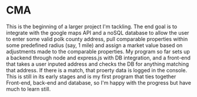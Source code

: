 # CMA
This is the beginning of a larger project I'm tackling. The end goal is to integrate with the google maps API and a noSQL database to allow the user to enter some valid polk county address, pull comparable properties within some predefined radius (say, 1 mile) and assign a market value based on adjustments made to the comparable properties. My program so far sets up a backend through node and express.js with DB integration, and a front-end that takes a user inputed address and checks the DB for anything matching that address. If there is a match, that proerty data is logged in the console. This is still in its early stages and is my first program that ties together Front-end, back-end and database, so I'm happy with the progress but have much to learn still. 
